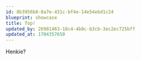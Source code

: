 ```yaml
---
id: 8b3956b8-8a7e-431c-bf4e-14e54ebd1c24
blueprint: showcase
title: Top!
updated_by: 26981463-18c4-4b8c-b3cb-3ec2ec725bff
updated_at: 1704357650
---
```

Henkie?